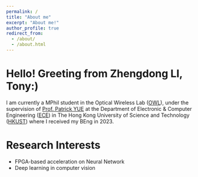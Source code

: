```yaml
---
permalink: /
title: "About me"
excerpt: "About me!"
author_profile: true
redirect_from: 
  - /about/
  - /about.html
---
```


Hello! Greeting from Zhengdong LI, Tony:)
=====
I am currently a MPhil student in the Optical Wireless Lab ([OWL](https://yuegroup.hkust.edu.hk/)), under the supervision of [Prof. Patrick YUE](https://facultyprofiles.hkust.edu.hk/profiles.php?profile=chik-patrick-yue-eepatrick) at the Department of Electronic & Computer Engineering ([ECE](https://ece.hkust.edu.hk/)) in The Hong Kong University of Science and Technology ([HKUST](https://hkust.edu.hk/)) where I received my BEng in 2023.



Research Interests
======
* FPGA-based acceleration on Neural Network 
* Deep learning in computer vision
